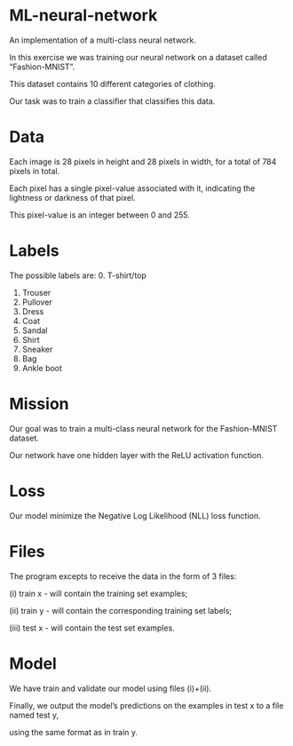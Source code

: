 # ML-neural-network
An implementation of a multi-class neural network.

In this exercise we was training our neural network on a dataset called “Fashion-MNIST”.

This dataset contains 10 different categories of clothing.

Our task was to train a classifier that classifies this data.


# Data
Each image is 28 pixels in height and 28 pixels in width, for a total of 784 pixels in total.

Each pixel has a single pixel-value associated with it, indicating the lightness or darkness of that pixel.

This pixel-value is an integer between 0 and 255.

# Labels
The possible labels are:
0. T-shirt/top
1. Trouser
2. Pullover
3. Dress
4. Coat
5. Sandal
6. Shirt
7. Sneaker
8. Bag
9. Ankle boot

# Mission
Our goal was to train a multi-class neural network for the Fashion-MNIST dataset.

Our network have one hidden layer with the ReLU activation function.

# Loss
Our model minimize the Negative Log Likelihood (NLL) loss function.

# Files
The program excepts to receive the data in the form of 3 files: 

(i) train x - will contain the training set examples;

(ii) train y - will contain the corresponding training set labels;

(iii) test x - will contain the test set examples.

# Model
We have train and validate our model using files (i)+(ii).

Finally, we output the model’s predictions on the examples in test x to a file named test y,

using the same format as in train y.
